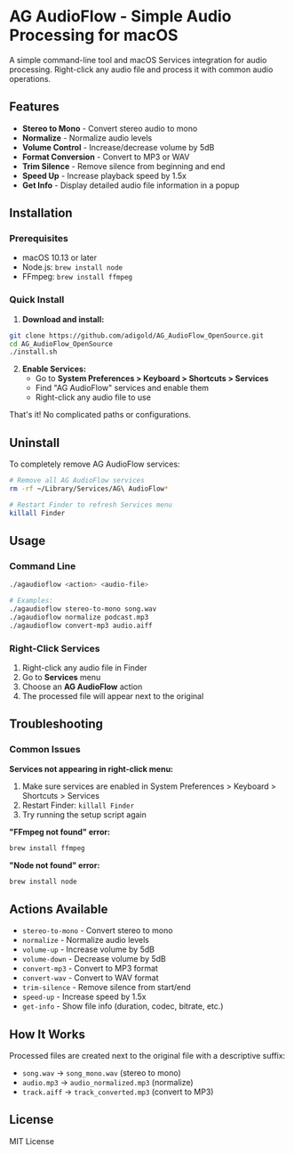 # AG AudioFlow - Simple Audio Processing for macOS

A simple command-line tool and macOS Services integration for audio processing. Right-click any audio file and process it with common audio operations.

## Features

- **Stereo to Mono** - Convert stereo audio to mono
- **Normalize** - Normalize audio levels
- **Volume Control** - Increase/decrease volume by 5dB
- **Format Conversion** - Convert to MP3 or WAV
- **Trim Silence** - Remove silence from beginning and end
- **Speed Up** - Increase playback speed by 1.5x
- **Get Info** - Display detailed audio file information in a popup

## Installation

### Prerequisites
- macOS 10.13 or later
- Node.js: `brew install node`
- FFmpeg: `brew install ffmpeg`

### Quick Install

1. **Download and install:**
```bash
git clone https://github.com/adigold/AG_AudioFlow_OpenSource.git
cd AG_AudioFlow_OpenSource
./install.sh
```

2. **Enable Services:**
   - Go to **System Preferences > Keyboard > Shortcuts > Services**
   - Find "AG AudioFlow" services and enable them
   - Right-click any audio file to use

That's it! No complicated paths or configurations.

## Uninstall

To completely remove AG AudioFlow services:

```bash
# Remove all AG AudioFlow services
rm -rf ~/Library/Services/AG\ AudioFlow*

# Restart Finder to refresh Services menu
killall Finder
```

## Usage

### Command Line
```bash
./agaudioflow <action> <audio-file>

# Examples:
./agaudioflow stereo-to-mono song.wav
./agaudioflow normalize podcast.mp3
./agaudioflow convert-mp3 audio.aiff
```

### Right-Click Services
1. Right-click any audio file in Finder
2. Go to **Services** menu
3. Choose an **AG AudioFlow** action
4. The processed file will appear next to the original

## Troubleshooting

### Common Issues

**Services not appearing in right-click menu:**
1. Make sure services are enabled in System Preferences > Keyboard > Shortcuts > Services
2. Restart Finder: `killall Finder`
3. Try running the setup script again

**"FFmpeg not found" error:**
```bash
brew install ffmpeg
```

**"Node not found" error:**
```bash
brew install node
```

## Actions Available

- `stereo-to-mono` - Convert stereo to mono
- `normalize` - Normalize audio levels
- `volume-up` - Increase volume by 5dB
- `volume-down` - Decrease volume by 5dB
- `convert-mp3` - Convert to MP3 format
- `convert-wav` - Convert to WAV format
- `trim-silence` - Remove silence from start/end
- `speed-up` - Increase speed by 1.5x
- `get-info` - Show file info (duration, codec, bitrate, etc.)

## How It Works

Processed files are created next to the original file with a descriptive suffix:
- `song.wav` → `song_mono.wav` (stereo to mono)
- `audio.mp3` → `audio_normalized.mp3` (normalize)
- `track.aiff` → `track_converted.mp3` (convert to MP3)

## License

MIT License